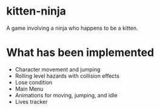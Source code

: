 # kitten-ninja
A game involving a ninja who happens to be a kitten.

# What has been implemented
* Character movement and jumping
* Rolling level hazards with collision effects
* Lose condition
* Main Menu
* Animations for moving, jumping, and idle
* Lives tracker
